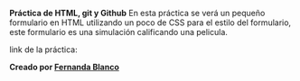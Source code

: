 **Práctica de HTML, git y Github**
En esta práctica se verá un pequeño formulario en HTML utilizando un poco de CSS para el estilo del formulario, este formulario es una simulación calificando una pelicula.

link de la práctica:


**Creado por [Fernanda Blanco](https://github.com/FerBlanco06)**
